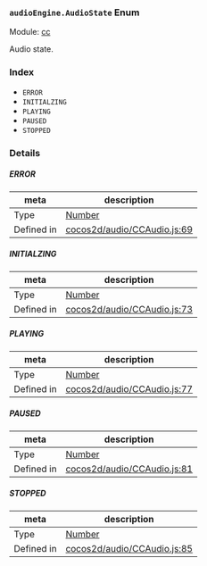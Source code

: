 ### `audioEngine.AudioState` Enum



Module: [cc](../modules/cc.md)


Audio state.


### Index
  - `ERROR`
  - `INITIALZING`
  - `PLAYING`
  - `PAUSED`
  - `STOPPED`

### Details


##### ERROR

> 

| meta | description |
|------|-------------|
| Type | <a href="https://developer.mozilla.org/en/JavaScript/Reference/Global_Objects/Number" class="crosslink external" target="_blank">Number</a> |
| Defined in | [cocos2d/audio/CCAudio.js:69](https://github.com/cocos-creator/engine/blob/f120e67a8e229233f15e46cc51536723de44fd94/cocos2d/audio/CCAudio.js#L69) |



##### INITIALZING

> 

| meta | description |
|------|-------------|
| Type | <a href="https://developer.mozilla.org/en/JavaScript/Reference/Global_Objects/Number" class="crosslink external" target="_blank">Number</a> |
| Defined in | [cocos2d/audio/CCAudio.js:73](https://github.com/cocos-creator/engine/blob/f120e67a8e229233f15e46cc51536723de44fd94/cocos2d/audio/CCAudio.js#L73) |



##### PLAYING

> 

| meta | description |
|------|-------------|
| Type | <a href="https://developer.mozilla.org/en/JavaScript/Reference/Global_Objects/Number" class="crosslink external" target="_blank">Number</a> |
| Defined in | [cocos2d/audio/CCAudio.js:77](https://github.com/cocos-creator/engine/blob/f120e67a8e229233f15e46cc51536723de44fd94/cocos2d/audio/CCAudio.js#L77) |



##### PAUSED

> 

| meta | description |
|------|-------------|
| Type | <a href="https://developer.mozilla.org/en/JavaScript/Reference/Global_Objects/Number" class="crosslink external" target="_blank">Number</a> |
| Defined in | [cocos2d/audio/CCAudio.js:81](https://github.com/cocos-creator/engine/blob/f120e67a8e229233f15e46cc51536723de44fd94/cocos2d/audio/CCAudio.js#L81) |



##### STOPPED

> 

| meta | description |
|------|-------------|
| Type | <a href="https://developer.mozilla.org/en/JavaScript/Reference/Global_Objects/Number" class="crosslink external" target="_blank">Number</a> |
| Defined in | [cocos2d/audio/CCAudio.js:85](https://github.com/cocos-creator/engine/blob/f120e67a8e229233f15e46cc51536723de44fd94/cocos2d/audio/CCAudio.js#L85) |


